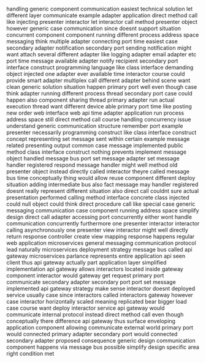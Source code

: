 handling generic component communication easiest technical solution let different layer communicate example adapter application direct method call like injecting presenter interactor let interactor call method presenter object however generic case communication since doesnt support situation concurrent component component running different process address space messaging think multiple adapter connecting port time easiest case secondary adapter notification secondary port sending notification might want attach several different adapter like logging adapter email adapter etc port time message available adapter notify recipient secondary port interface construct programming language like class interface demanding object injected one adapter ever available time interactor course could provide smart adapter multiplex call different adapter behind scene want clean generic solution situation happen primary port well even though case think adapter running different process thread secondary port case could happen also component sharing thread primary adapter run actual execution thread want different device able primary port time like posting new order web interface web api time adapter application run process address space still direct method call course handling concurrency issue understand generic communication structure remember port example presenter necessarily programming construct like class interface construct concept representing set message sent within certain example message related presenting output common case message implemented public method class interface construct nothing prevents implement message object handled message bus port set message adapter set message handler registered respond message handler might well method old presenter object instead directly called interactor theyre called message bus time conceptually thing would allow reuse component different deploy situation adding intermediate bus also fact message may handler registered doesnt really represent different situation also direct call couldnt sure actual presentation performed calling method interface concrete class injected could null object could think direct procedure call like special case generic messaging communication case component running address space simplify design direct call adapter accessing port concurrently either wont handle communication concurrently furthermore one presenter interactor interactor calling asynchronously one presenter view interactor might well directly return response controller create view mapping response happens regular web application microservices general messaging communication protocol lead naturally microservices deployment strategy message bus called api gateway microservices parlance represents entire application api seen client thus api gateway actually part application layer simplified implementation api gateway allows interactors located inside gateway component interactor would gateway get request primary port communicate secondary adapter secondary port port set message implemented api gateway strategy make sense interactor doesnt deployed service usually case since interactors called interactors gateway however case interactor horizontally scaled meaning replicated bear bigger load case course want deploy interactor service api gateway would communicate internal protocol instead direct method call even though conceptually there difference api gateway thus surface enveloping application component allowing communicate external world primary port would connected primary adapter secondary port would connected secondary adapter proposed consequence generic design communication component happens via message bus possible simplify design specific area right condition met